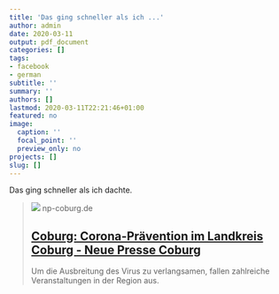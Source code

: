 ```yaml
---
title: 'Das ging schneller als ich ...'
author: admin
date: 2020-03-11
output: pdf_document
categories: []
tags:
- facebook
- german
subtitle: ''
summary: ''
authors: []
lastmod: 2020-03-11T22:21:46+01:00
featured: no
image:
  caption: ''
  focal_point: ''
  preview_only: no
projects: []
slug: []
---
```

Das ging schneller als ich dachte.
> [![](https://www.np-coburg.de/media.media.86f48cfb-4f40-4f31-a303-8e89ef330bb5.original1024.jpg)](https://www.np-coburg.de/region/coburg/Erster-Coronafall-im-Landkreis-Coburg;art83420,7172092)
> np-coburg.de
> ## [Coburg: Corona-Prävention im Landkreis Coburg - Neue Presse Coburg](https://www.np-coburg.de/region/coburg/Erster-Coronafall-im-Landkreis-Coburg;art83420,7172092)
>
>Um die Ausbreitung des Virus zu verlangsamen, fallen zahlreiche Veranstaltungen in der Region aus.

